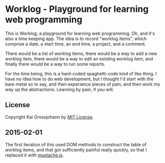 # Worklog - Playground for learning web programming

This is Worklog, a playground for learning web programming.  Oh, and it's
also a time keeping app.  The idea is to record "worklog items", which
comprise a date, a start time, an end time, a project, and a comment.

There would be a list of worklog items, there would be a way to add a new
worklog item, there would be a way to edit an existing worklog item, and
finally there would be a way to run some reports.

For the time being, this is a hard-coded spaghetti-code kind of like thing.
I have no idea how to do web development, but I thought I'd start with the
bare metal so to say, and then experience pieces of pain, and then work my
way up the abstractions.  Learning by pain, if you will.

## License

Copyright Kai Grossjohann by [MIT License](license).

## 2015-02-01

The first iteration of this used DOM methods to construct the table of
worklog items, and that got sufficiently painful really quickly, so that I
replaced it with [mustache.js](http://github.com/janl/mustache.js).